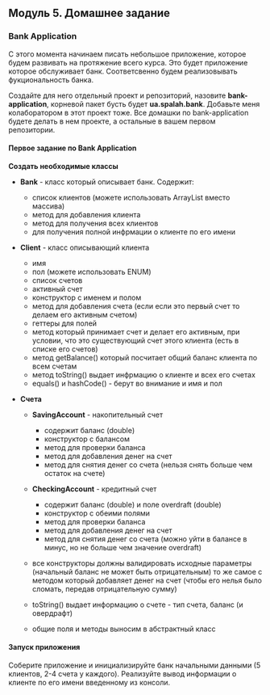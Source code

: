 ## Модуль 5. Домашнее задание

### Bank Application
C этого момента начинаем писать небольшое приложение, которое будем развивать на протяжение всего курса.
Это будет приложение которое обслуживает банк. Соответсвенно будем реализовывать фукциональность банка.

Создайте для него отдельный проект и репозиторий, назовите **bank-application**, корневой пакет бусть будет **ua.spalah.bank**.
Добавьте меня колаборатором в этот проект тоже.
Все домашки по bank-application будете делать в нем проекте, а остальные в вашем первом репозитории.

#### Первое задание по Bank Application

**Создать необходимые классы**
  * **Bank** - класс который описывает банк. Содержит:
    * список клиентов (можете использовать ArrayList вместо массива)
    * метод для добавления клиента
    * метод для получения всех клиентов
    * для получения полной инфрмации о клиенте по его имени
    
  * **Client** - класс описывающий клиента
    * имя
    * пол (можете использовать ENUM)
    * список счетов
    * активный счет
    * конструктор с именем и полом
    * метод для добавления счета (если если это первый счет то делаем его активным счетом)
    * геттеры для полей
    * метод который принимает счет и делает его активным, при условии, что это существующий счет этого клиента (есть в списке его счетов)
    * метод getBalance() который посчитает общий баланс клиента по всем счетам
    * метод toString() выдает инфрмацию о клиенте и всех его счетах
    * equals() и hashCode() - берут во внимание и имя и пол
    
  * **Счета** 
    * **SavingAccount** - накопительный счет
      * содержит баланс (double)
      * конструктор с балансом
      * метод для проверки баланса
      * метод для добавления денег на счет
      * метод для снятия денег со счета (нельзя снять больше чем остаток на счете)
 
    * **CheckingAccount** - кредитный счет  
      * содержит баланс (double) и поле overdraft (double)
      * конструктор с обеими полями
      * метод для проверки баланса
      * метод для добавления денег на счет
      * метод для снятия денег со счета (можно уйти в балансе в минус, но не больше чем значение overdraft)
      
    * все конструкторы должны валидировать исходные параметры (начальный баланс не может быть отрицательным) то же самое с методом который добавляет денег на счет (чтобы его нелья было сломать, передав отрицательную сумму)
    * toString() выдает информацию о счете - тип счета, баланс (и овердрафт)
    * общие поля и методы выносим в абстрактный класс

#### Запуск приложения

Соберите приложение и инициализируйте банк начальными данными (5 клиентов, 2-4 счета у каждого). Реализуйте вывод информации о клиенте по его имени введенному из консоли.
